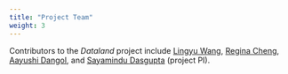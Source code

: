 ```yaml
---
title: "Project Team"
weight: 3
---
```


Contributors to the _Dataland_ project include [Lingyu Wang](https://sites.google.com/view/lingyuwang), [Regina Cheng](https://reginachangzhou.github.io/), [Aayushi Dangol](https://www.aayushidangol.com/), and [Sayamindu Dasgupta](https://unmad.in/) (project PI).

